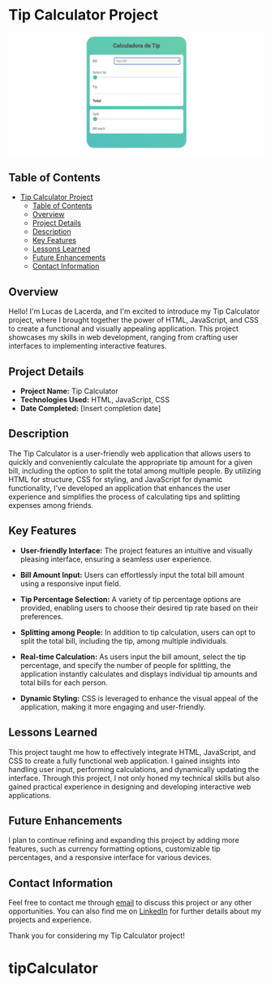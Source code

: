 # Tip Calculator Project

![Tip Calculator Project](./capa.png)

## Table of Contents

- [Tip Calculator Project](#tip-calculator-project)
  - [Table of Contents](#table-of-contents)
  - [Overview](#overview)
  - [Project Details](#project-details)
  - [Description](#description)
  - [Key Features](#key-features)
  - [Lessons Learned](#lessons-learned)
  - [Future Enhancements](#future-enhancements)
  - [Contact Information](#contact-information)

## Overview

Hello! I'm Lucas de Lacerda, and I'm excited to introduce my Tip Calculator project, where I brought together the power of HTML, JavaScript, and CSS to create a functional and visually appealing application. This project showcases my skills in web development, ranging from crafting user interfaces to implementing interactive features.

## Project Details

- **Project Name:** Tip Calculator
- **Technologies Used:** HTML, JavaScript, CSS
- **Date Completed:** [Insert completion date]

## Description

The Tip Calculator is a user-friendly web application that allows users to quickly and conveniently calculate the appropriate tip amount for a given bill, including the option to split the total among multiple people. By utilizing HTML for structure, CSS for styling, and JavaScript for dynamic functionality, I've developed an application that enhances the user experience and simplifies the process of calculating tips and splitting expenses among friends.

## Key Features

- **User-friendly Interface:** The project features an intuitive and visually pleasing interface, ensuring a seamless user experience.

- **Bill Amount Input:** Users can effortlessly input the total bill amount using a responsive input field.

- **Tip Percentage Selection:** A variety of tip percentage options are provided, enabling users to choose their desired tip rate based on their preferences.

- **Splitting among People:** In addition to tip calculation, users can opt to split the total bill, including the tip, among multiple individuals.

- **Real-time Calculation:** As users input the bill amount, select the tip percentage, and specify the number of people for splitting, the application instantly calculates and displays individual tip amounts and total bills for each person.

- **Dynamic Styling:** CSS is leveraged to enhance the visual appeal of the application, making it more engaging and user-friendly.

## Lessons Learned

This project taught me how to effectively integrate HTML, JavaScript, and CSS to create a fully functional web application. I gained insights into handling user input, performing calculations, and dynamically updating the interface. Through this project, I not only honed my technical skills but also gained practical experience in designing and developing interactive web applications.

## Future Enhancements

I plan to continue refining and expanding this project by adding more features, such as currency formatting options, customizable tip percentages, and a responsive interface for various devices.

## Contact Information

Feel free to contact me through [email](lacerdalucas27@gmail.com) to discuss this project or any other opportunities. You can also find me on [LinkedIn](https://www.linkedin.com/in/lucas-lacerda-066316186/) for further details about my projects and experience.

Thank you for considering my Tip Calculator project!
# tipCalculator
